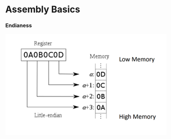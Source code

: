 # Assembly Basics

### Endianess

<kbd><img src="https://github.com/billburn/assembly/blob/master/Assembly%20Basics/Screen-Captures/endianess-02.png" /></kbd>